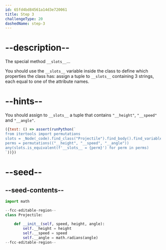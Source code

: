 ```yaml
---
id: 65fd4bd84561a14d3e720061
title: Step 3
challengeType: 20
dashedName: step-3
---
```


# --description--

The special method `__slots__`...

You should use the `__slots__` variable inside the class to define which properties the class has: assign a tuple to `__slots__` containing 3 strings, each equal to one of the attribute names.

# --hints--

You should assign to `__slots__` a tuple that contains `"__height"`, `"__speed"` and `"__angle"`.

```js
({test: () => assert(runPython(`
from itertools import permutations
slots = _Node(_code).find_class("Projectile").find_body().find_variable("__slots__")
perms = permutations(("__height", "__speed", "__angle"))
any(slots.is_equivalent(f'__slots__ = {perm}') for perm in perms)
`))})

```

# --seed--

## --seed-contents--

```py
import math

--fcc-editable-region--
class Projectile:

    def __init__(self, speed, height, angle):
        self.__height = height
        self.__speed = speed
        self.__angle = math.radians(angle)
--fcc-editable-region--
```
